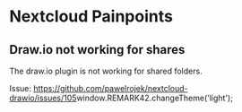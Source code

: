 # Nextcloud Painpoints

## Draw.io not working for shares

The draw.io plugin is not working for shared folders.

Issue: <https://github.com/pawelrojek/nextcloud-drawio/issues/105>window.REMARK42.changeTheme('light');